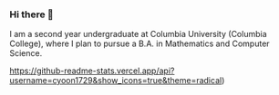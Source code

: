 ### Hi there 👋
I am a second year undergraduate at Columbia University (Columbia College), where I plan to pursue a B.A. in Mathematics and Computer Science. 


https://github-readme-stats.vercel.app/api?username=cyoon1729&show_icons=true&theme=radical)
<!--
**cyoon1729/cyoon1729** is a ✨ _special_ ✨ repository because its `README.md` (this file) appears on your GitHub profile.

Here are some ideas to get you started:

- 🔭 I’m currently working on ...
- 🌱 I’m currently learning ...
- 👯 I’m looking to collaborate on ...
- 🤔 I’m looking for help with ...
- 💬 Ask me about ...
- 📫 How to reach me: ...
- 😄 Pronouns: ...
- ⚡ Fun fact: ...
-->
